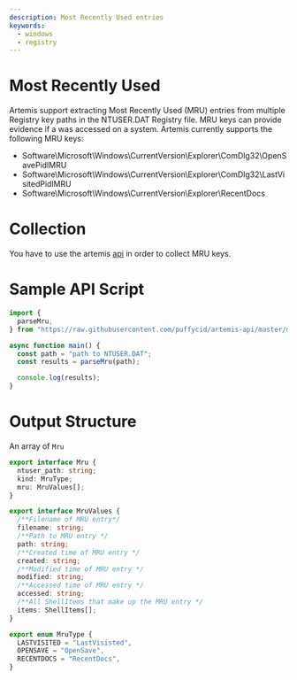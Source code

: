 ```yaml
---
description: Most Recently Used entries
keywords:
  - windows
  - registry
---
```


# Most Recently Used

Artemis support extracting Most Recently Used (MRU) entries from multiple
Registry key paths in the NTUSER.DAT Registry file. MRU keys can provide
evidence if a was accessed on a system. Artemis currently supports the following
MRU keys:

- Software\Microsoft\Windows\CurrentVersion\Explorer\ComDlg32\OpenSavePidlMRU
- Software\Microsoft\Windows\CurrentVersion\Explorer\ComDlg32\LastVisitedPidlMRU
- Software\Microsoft\Windows\CurrentVersion\Explorer\RecentDocs

# Collection

You have to use the artemis [api](../../API/overview.md) in order to collect MRU
keys.

# Sample API Script

```typescript
import {
  parseMru,
} from "https://raw.githubusercontent.com/puffycid/artemis-api/master/mod.ts";

async function main() {
  const path = "path to NTUSER.DAT";
  const results = parseMru(path);

  console.log(results);
}
```

# Output Structure

An array of `Mru`

```typescript
export interface Mru {
  ntuser_path: string;
  kind: MruType;
  mru: MruValues[];
}

export interface MruValues {
  /**Filename of MRU entry*/
  filename: string;
  /**Path to MRU entry */
  path: string;
  /**Created time of MRU entry */
  created: string;
  /**Modified time of MRU entry */
  modified: string;
  /**Accessed time of MRU entry */
  accessed: string;
  /**All ShellItems that make up the MRU entry */
  items: ShellItems[];
}

export enum MruType {
  LASTVISITED = "LastVisisted",
  OPENSAVE = "OpenSave",
  RECENTDOCS = "RecentDocs",
}
```
